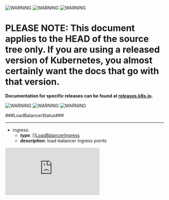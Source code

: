 <!-- BEGIN MUNGE: UNVERSIONED_WARNING -->

<!-- BEGIN STRIP_FOR_RELEASE -->

![WARNING](http://kubernetes.io/img/warning.png)
![WARNING](http://kubernetes.io/img/warning.png)
![WARNING](http://kubernetes.io/img/warning.png)

<h1>PLEASE NOTE: This document applies to the HEAD of the source
tree only. If you are using a released version of Kubernetes, you almost
certainly want the docs that go with that version.</h1>

<strong>Documentation for specific releases can be found at
[releases.k8s.io](http://releases.k8s.io).</strong>

![WARNING](http://kubernetes.io/img/warning.png)
![WARNING](http://kubernetes.io/img/warning.png)
![WARNING](http://kubernetes.io/img/warning.png)

<!-- END STRIP_FOR_RELEASE -->

<!-- END MUNGE: UNVERSIONED_WARNING -->
###LoadBalancerStatus###

---
* ingress: 
  * **_type_**: [][LoadBalancerIngress](LoadBalancerIngress.md)
  * **_description_**: load-balancer ingress points


<!-- BEGIN MUNGE: GENERATED_ANALYTICS -->
[![Analytics](https://kubernetes-site.appspot.com/UA-36037335-10/GitHub/docs/api-types/v1/LoadBalancerStatus.md?pixel)]()
<!-- END MUNGE: GENERATED_ANALYTICS -->
